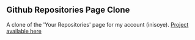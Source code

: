 ## Github Repositories Page Clone

A clone of the 'Your Repositories' page for my account (inisoye). [Project available here](https://github-repopage-clone.netlify.app)

